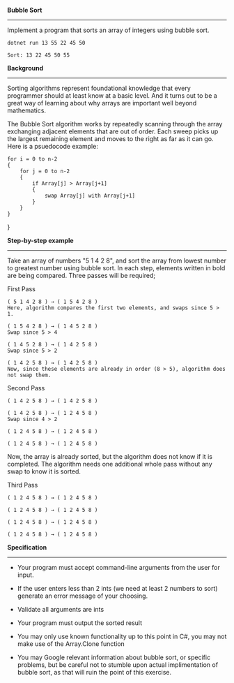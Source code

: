 **Bubble Sort**
<hr>

Implement a program that sorts an array of integers using bubble sort. 

```dotnetcli
dotnet run 13 55 22 45 50

Sort: 13 22 45 50 55
```

**Background**
<hr>

Sorting algorithms represent foundational knowledge that every programmer should at least know at a basic level. And it turns out to be a great way of learning about why arrays are important well beyond mathematics.

The Bubble Sort algorithm works by repeatedly scanning through the array exchanging adjacent elements that are out of order. Each sweep picks up the largest remaining element and moves to the right as far as it can go. Here is a psuedocode example: 

    for i = 0 to n-2
    {
        for j = 0 to n-2
        {
            if Array[j] > Array[j+1]
            {
                swap Array[j] with Array[j+1]
            }
        }
    }
}

**Step-by-step example**
<hr>

Take an array of numbers "5 1 4 2 8", and sort the array from lowest number to greatest number using bubble sort. In each step, elements written in bold are being compared. Three passes will be required; 

First Pass
    
    ( 5 1 4 2 8 ) → ( 1 5 4 2 8 ) 
    Here, algorithm compares the first two elements, and swaps since 5 > 1.

    ( 1 5 4 2 8 ) → ( 1 4 5 2 8 )
    Swap since 5 > 4

    ( 1 4 5 2 8 ) → ( 1 4 2 5 8 )
    Swap since 5 > 2

    ( 1 4 2 5 8 ) → ( 1 4 2 5 8 )
    Now, since these elements are already in order (8 > 5), algorithm does not swap them.


Second Pass

    ( 1 4 2 5 8 ) → ( 1 4 2 5 8 )

    ( 1 4 2 5 8 ) → ( 1 2 4 5 8 )
    Swap since 4 > 2

    ( 1 2 4 5 8 ) → ( 1 2 4 5 8 )

    ( 1 2 4 5 8 ) → ( 1 2 4 5 8 )

Now, the array is already sorted, but the algorithm does not know if it is completed. The algorithm needs one additional whole pass without any swap to know it is sorted.

Third Pass

    ( 1 2 4 5 8 ) → ( 1 2 4 5 8 )

    ( 1 2 4 5 8 ) → ( 1 2 4 5 8 )

    ( 1 2 4 5 8 ) → ( 1 2 4 5 8 )

    ( 1 2 4 5 8 ) → ( 1 2 4 5 8 )


**Specification**
<hr>

- Your program must accept command-line arguments from the user for input.

- If the user enters less than 2 ints (we need at least 2 numbers to sort) generate 
  an error message of your choosing. 

- Validate all arguments are ints

- Your program must output the sorted result

- You may only use known functionality up to this point in C#, you may not make use 
  of the Array.Clone function

- You may Google relevant information about bubble sort, or specific problems, but be 
careful not to stumble upon actual implimentation of bubble sort, as that will ruin the point of this exercise. 